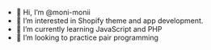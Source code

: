 - 👋 Hi, I’m @moni-monii
- 👀 I’m interested in Shopify theme and app development.
- 🌱 I’m currently learning JavaScript and PHP
- 💞️ I’m looking to practice pair programming


<!---
moni-monii/moni-monii is a ✨ special ✨ repository because its `README.md` (this file) appears on your GitHub profile.
You can click the Preview link to take a look at your changes.
--->

